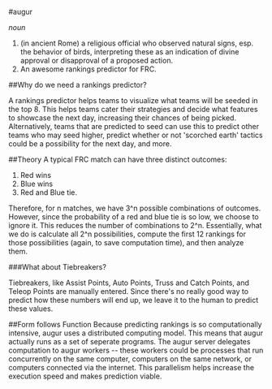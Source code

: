 #augur

_noun_

  1. (in ancient Rome) a religious official who observed natural signs, esp. the behavior of birds, interpreting these as an indication of divine approval or disapproval of a proposed action.
  2. An awesome rankings predictor for FRC.

##Why do we need a rankings predictor?

A rankings predictor helps teams to visualize what teams will be seeded in the top 8.  This helps teams cater their strategies and decide what features to showcase the next day, increasing their chances of being picked.  Alternatively, teams that are predicted to seed can use this to predict other teams who may seed higher, predict whether or not 'scorched earth' tactics could be a possibility for the next day, and more.

##Theory
A typical FRC match can have three distinct outcomes:
  1. Red wins
  2. Blue wins
  3. Red and Blue tie.

Therefore, for n matches, we have 3^n possible combinations of outcomes.  However, since the probability of a red and blue tie is so low, we choose to ignore it.  This reduces the number of combinations to 2^n.  Essentially, what we do is calculate all 2^n possibilities, compute the first 12 rankings for those possibilities (again, to save computation time), and then analyze them.  

###What about Tiebreakers?

Tiebreakers, like Assist Points, Auto Points, Truss and Catch Points, and Teleop Points are manually entered.  Since there's no really good way to predict how these numbers will end up, we leave it to the human to predict these values.

##Form follows Function
Because predicting rankings is so computationally intensive, augur uses a distributed computing model.  This means that augur actually runs as a set of seperate programs.  The augur server delegates computation to augur workers -- these workers could be processes that run concurrently on the same computer, computers on the same network, or computers connected via the internet.  This parallelism helps increase the execution speed and makes prediction viable.
